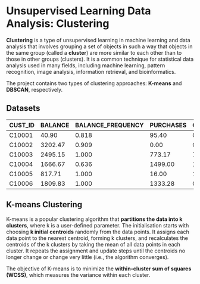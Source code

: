 # Unsupervised Learning Data Analysis: Clustering
**Clustering** is a type of unsupervised learning in machine learning and data analysis that involves grouping a set of objects in such a way that objects in the same group (called a **cluster**) are more similar to each other than to those in other groups (clusters). It is a common technique for statistical data analysis used in many fields, including machine learning, pattern recognition, image analysis, information retrieval, and bioinformatics.

The project contains two types of clustering approaches: **K-means** and **DBSCAN**, respectively.

## Datasets
| CUST_ID | BALANCE     | BALANCE_FREQUENCY | PURCHASES | ONEOFF_PURCHASES | INSTALLMENTS_PURCHASES | CASH_ADVANCE  | PURCHASES_FREQUENCY | ONEOFF_PURCHASES_FREQUENCY | PURCHASES_INSTALLMENTS_FREQUENCY | CASH_ADVANCE_FREQUENCY | CASH_ADVANCE_TRX | PURCHASES_TRX | CREDIT_LIMIT | PAYMENTS     | MINIMUM_PAYMENTS | PRC_FULL_PAYMENT | TENURE |
|---------|-------------|-------------------|-----------|------------------|------------------------|---------------|----------------------|----------------------------|-------------------------------|------------------------|-----------------|----------------|---------------|-------------|-----------------|------------------|--------|
| C10001  | 40.90       | 0.818             | 95.40     | 0.00             | 95.40                  | 0.00          | 0.167                | 0.00                       | 0.083                        | 0.00                   | 0               | 2             | 1000          | 201.80       | 139.51           | 0.00             | 12     |
| C10002  | 3202.47     | 0.909             | 0.00      | 0.00             | 0.00                   | 6442.95       | 0.00                 | 0.00                       | 0.00                         | 0.25                   | 4               | 0             | 7000          | 4103.03      | 1072.34          | 0.222            | 12     |
| C10003  | 2495.15     | 1.000             | 773.17    | 773.17           | 0.00                   | 0.00          | 1.00                 | 1.00                       | 0.00                         | 0.00                   | 0               | 12            | 7500          | 622.07       | 627.28           | 0.00             | 12     |
| C10004  | 1666.67     | 0.636             | 1499.00   | 1499.00          | 0.00                   | 205.79        | 0.083                | 0.083                      | 0.00                         | 0.083                  | 1               | 1             | 7500          | 0.00         |                 | 0.00             | 12     |
| C10005  | 817.71      | 1.000             | 16.00     | 16.00            | 0.00                   | 0.00          | 0.083                | 0.083                      | 0.00                         | 0.00                   | 0               | 1             | 1200          | 678.33       | 244.79           | 0.00             | 12     |
| C10006  | 1809.83     | 1.000             | 1333.28   | 0.00             | 1333.28                | 0.00          | 0.667                | 0.00                       | 0.583                        | 0.00                   | 0               | 8             | 1800          | 1400.06      | 2407.25          | 0.00             | 12     |



## K-means Clustering
K-means is a popular clustering algorithm that **partitions the data into k clusters**, where k is a user-defined parameter. The initialisation starts with choosing **k initial centroids** randomly from the data points. It assigns each data point to the nearest centroid, forming k clusters, and recalculates the centroids of the k clusters by taking the mean of all data points in each cluster. It repeats the assignment and update steps until the centroids no longer change or change very little (i.e., the algorithm converges).

The objective of K-means is to minimize the **within-cluster sum of squares (WCSS)**, which measures the variance within each cluster.


